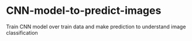 # CNN-model-to-predict-images
Train CNN model over train data  and make prediction to understand image classification
